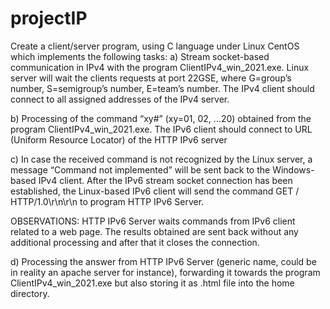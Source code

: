 # projectIP

Create a client/server program, using C language under Linux CentOS which implements the following tasks: 
  a) Stream socket-based communication in IPv4 with the program ClientIPv4_win_2021.exe. Linux
     server will wait the clients requests at port 22GSE, where G=group’s number, S=semigroup’s
     number, E=team’s number. The IPv4 client should connect to all assigned addresses of the IPv4
     server.
     
  b) Processing of the command “xy#” (xy=01, 02, …20) obtained from the program
     ClientIPv4_win_2021.exe. The IPv6 client should connect to URL (Uniform Resource Locator)
     of the HTTP IPv6 server
     
  c) In case the received command is not recognized by the Linux server, a message “Command not
     implemented” will be sent back to the Windows-based IPv4 client. After the IPv6 stream socket
     connection has been established, the Linux-based IPv6 client will send the command
     GET / HTTP/1.0\r\n\r\n to program HTTP IPv6 Server.
     
 OBSERVATIONS: HTTP IPv6 Server waits commands from IPv6 client related to a web page. The
 results obtained are sent back without any additional processing and after that it closes the connection.
     
  d) Processing the answer from HTTP IPv6 Server (generic name, could be in reality an apache server
     for instance), forwarding it towards the program ClientIPv4_win_2021.exe but also storing it as .html
     file into the home directory. 

